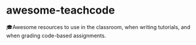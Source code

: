 # awesome-teachcode
🎓Awesome resources to use in the classroom, when writing tutorials, and when grading code-based assignments.
